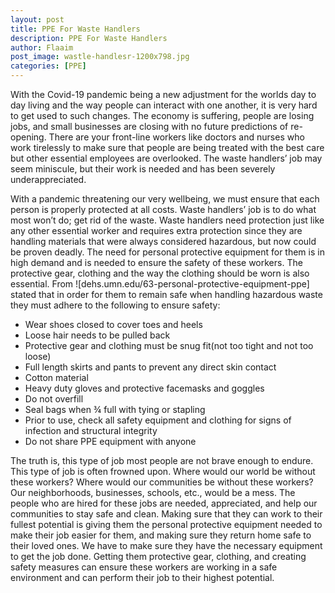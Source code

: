 ```yaml
---
layout: post
title: PPE For Waste Handlers
description: PPE For Waste Handlers
author: Flaaim
post_image: wastle-handlesr-1200x798.jpg
categories: [PPE]
---
```



With the Covid-19 pandemic being a new adjustment for the worlds day to day living and the way people can interact with one another, it is very hard to get used to such changes. The economy is suffering, people are losing jobs, and small businesses are closing with no future predictions of re-opening. There are your front-line workers like doctors and nurses who work tirelessly to make sure that people are being treated with the best care but other essential employees are overlooked. The waste handlers’ job may seem miniscule, but their work is needed and has been severely underappreciated.


With a pandemic threatening our very wellbeing, we must ensure that each person is properly protected at all costs. Waste handlers’ job is to do what most won’t do; get rid of the waste. Waste handlers need protection just like any other essential worker and requires extra protection since they are handling materials that were always considered hazardous, but now could be proven deadly. The need for personal protective equipment for them is in high demand and is needed to ensure the safety of these workers. The protective gear, clothing and the way the clothing should be worn is also essential. From ![dehs.umn.edu/63-personal-protective-equipment-ppe] stated that in order for them to remain safe when handling hazardous waste they must adhere to the following to ensure safety:


- Wear shoes closed to cover toes and heels
- Loose hair needs to be pulled back
- Protective gear and clothing must be snug fit(not too tight and not too loose)
- Full length skirts and pants to prevent any direct skin contact
- Cotton material
- Heavy duty gloves and protective facemasks and goggles
- Do not overfill
- Seal bags when ¾ full with tying or stapling
- Prior to use, check all safety equipment and clothing for signs of infection and structural integrity
- Do not share PPE equipment with anyone


The truth is, this type of job most people are not brave enough to endure. This type of job is often frowned upon. Where would our world be without these workers? Where would our communities be without these workers? Our neighborhoods, businesses, schools, etc., would be a mess. The people who are hired for these jobs are needed, appreciated, and help our communities to stay safe and clean. Making sure that they can work to their fullest potential is giving them the personal protective equipment needed to make their job easier for them, and making sure they return home safe to their loved ones. We have to make sure they have the necessary equipment to get the job done. Getting them protective gear, clothing, and creating safety measures can ensure these workers are working in a safe environment and can perform their job to their highest potential.
